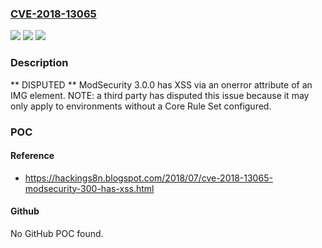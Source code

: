 ### [CVE-2018-13065](https://cve.mitre.org/cgi-bin/cvename.cgi?name=CVE-2018-13065)
![](https://img.shields.io/static/v1?label=Product&message=n%2Fa&color=blue)
![](https://img.shields.io/static/v1?label=Version&message=n%2Fa&color=blue)
![](https://img.shields.io/static/v1?label=Vulnerability&message=n%2Fa&color=brighgreen)

### Description

** DISPUTED ** ModSecurity 3.0.0 has XSS via an onerror attribute of an IMG element. NOTE: a third party has disputed this issue because it may only apply to environments without a Core Rule Set configured.

### POC

#### Reference
- https://hackings8n.blogspot.com/2018/07/cve-2018-13065-modsecurity-300-has-xss.html

#### Github
No GitHub POC found.

